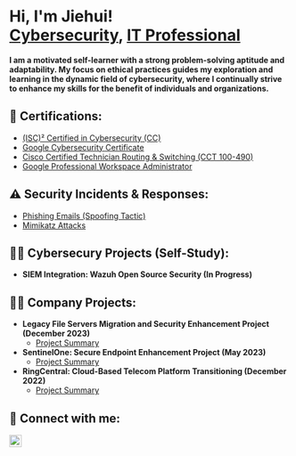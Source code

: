 <h1>Hi, I'm Jiehui! <br/><a href="https://www.linkedin.com/in/jiehui-li/">Cybersecurity</a>, <a href="https://www.linkedin.com/in/jiehui-li/">IT Professional</a></h1>

<b>I am a motivated self-learner with a strong problem-solving aptitude and adaptability. My focus on ethical practices guides my exploration and learning in the dynamic field of cybersecurity, where I continually strive to enhance my skills for the benefit of individuals and organizations.</b>

<h2>📄 Certifications:</h2>

- [(ISC)² Certified in Cybersecurity (CC)](https://www.credly.com/badges/0b4eb685-e1ad-4756-90dd-2c3f1f477c9e/linked_in_profile)
- [Google Cybersecurity Certificate](https://www.credly.com/badges/6a9bb5c9-ad2e-4fe2-9fad-4de80124009e/linked_in_profile)
- [Cisco Certified Technician Routing & Switching (CCT 100-490) ](https://www.credly.com/badges/9306bcde-fb5b-4ded-a8a4-94ac5196b824/public_url)
- [Google Professional Workspace Administrator](https://drive.google.com/file/d/106aYX10Bc0Yw6cJNDEm5hWa113D4Kpxk/view?usp=drive_link)

<h2>⚠ Security Incidents & Responses:</h2>

- [Phishing Emails (Spoofing Tactic)](https://github.com/georgecyberli/PhishingAnalysis)
- [Mimikatz Attacks](https://github.com/georgecyberli/MimikatzIncident)

<h2>👨‍💻 Cybersecury Projects (Self-Study):</h2>

- <b>SIEM Integration: Wazuh Open Source Security (In Progress)</b>

<h2>👨‍💻 Company Projects:</h2>

- <b>Legacy File Servers Migration and Security Enhancement Project (December 2023)</b>
  - [Project Summary](https://github.com/georgecyberli/FileServMigration)
 - <b>SentinelOne: Secure Endpoint Enhancement Project (May 2023)</b>
   - [Project Summary](https://github.com/georgecyberli/SentinelOneIntegration/tree/main)
- <b>RingCentral: Cloud-Based Telecom Platform Transitioning (December 2022)</b>
  - [Project Summary](https://github.com/georgecyberli/RingCentralIntegration)
  




<h2> 🤳 Connect with me:</h2>

[<img align="left" alt="JiehuiLi | LinkedIn" width="22px" src="https://cdn.jsdelivr.net/npm/simple-icons@v3/icons/linkedin.svg" />][linkedin]


[linkedin]: https://linkedin.com/in/jiehui-li

